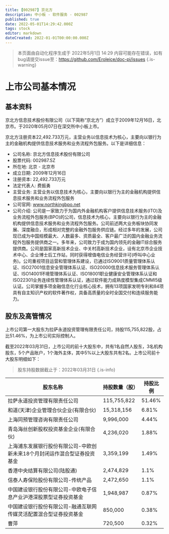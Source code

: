 ```yaml
---
title: [002987] 京北方
description: 中小板 - 软件服务 - 002987
published: true
date: 2022-05-01T14:29:42.000Z
tags: stock
editor: markdown
dateCreated: 2022-01-01T00:00:00.000Z
---
```


> 本页面由自动化程序生成于 2022年5月1日 14:29
> 内容可能存在错误，如有bug请提交issue至：https://github.com/Eroleice/doc-pi/issues
{.is-warning}

# 上市公司基本情况

## 基本资料

京北方信息技术股份有限公司（以下简称“京北方”）成立于2009年12月16日，北京市。于2020年05月07日在深交所中小板上市。

京北方注册资本22,492.733万元，主营业务以信息技术为核心，主要向以银行为主的金融机构提供信息技术服务和业务流程外包服务。以下是详细信息：

- 公司名称: 京北方信息技术股份有限公司
- 股票代码: 002987.SZ
- 所在地: 北京 - 北京市
- 成立日期: 2009年12月16日
- 注册资本: 22,492.733万元
- 法定代表人: 费振勇
- 主营业务: 主营业务以信息技术为核心，主要向以银行为主的金融机构提供信息技术服务和业务流程外包服务
- 公司官网: www.northkingbpo.net
- 公司介绍: 公司是一家致力于为国内外金融机构客户提供信息技术服务(ITO)及业务流程外包服务(BPO)的公司，信息技术为核心，主要向以银行为主的金融机构提供信息技术服务和业务流程外包服务。公司前述两大业务板块协同发展、深度融合，形成相对完整的金融外包服务供应链。经过多年的发展，公司现已成为中国规模最大、人数最多、资质最全、客户最广泛的国内金融业务流程外包服务提供商之一。多年来，公司致力于成为国内领先的金融IT综合服务提供商。公司是国家高新技术企业、中关村高新技术企业，设有北京市企业技术中心、企业博士后工作站，同时获得增值电信业务经营许可(呼叫中心业务)。公司重视项目运营和管理体系建设，已通过ISO9001质量管理体系认证、ISO27001信息安全管理体系认证、ISO20000信息技术服务管理体系认证、ISO14001环境管理体系认证、ISO18001职业健康安全管理体系认证和ISO22301业务连续性管理体系认证，通过软件能力成熟度模型集成CMMI5级认证。公司掌握多项金融信息化行业核心技术，拥有13项国家发明专利和84项具有自主知识产权的软件著作权，具备高质量的全时全国交付和连续服务能力。


## 股东及高管情况

上市公司第一大股东为拉萨永道投资管理有限责任公司，持股115,755,822股，占比51.46%，为上市公司实际控制人。

截至2022年03月31日，上市公司的前十大股东中，共有1名自然人股东，3名机构股东，5个产品账户，1个海外主体，其中5%以上大股东共有2名。上市公司前十大股东明细如下：

> 股东持股数据截止于：2022年03月31日
{.is-info}

| 股东名称 | 持股数量（股） | 持股比例 |
| --- | --- | --- |
| 拉萨永道投资管理有限责任公司 | 115,755,822 | 51.46% |
| 和道(天津)企业管理合伙企业(有限合伙) | 15,318,156 | 6.81% |
| 上海同预管理咨询有限责任公司 | 9,996,000 | 4.44% |
| 青岛海丝创新股权投资基金企业(有限合伙) | 4,236,020 | 1.88% |
| 上海浦东发展银行股份有限公司-中欧创新未来18个月封闭运作混合型证券投资基金 | 3,359,199 | 1.49% |
| 香港中央结算有限公司(陆股通) | 2,474,829 | 1.1% |
| 信泰人寿保险股份有限公司-传统产品 | 2,472,650 | 1.1% |
| 中国建设银行股份有限公司-中欧电子信息产业沪港深股票型证券投资基金 | 1,948,987 | 0.87% |
| 中国建设银行股份有限公司-融通互联网传媒灵活配置混合型证券投资基金 | 850,000 | 0.38% |
| 曹萍 | 720,500 | 0.32% |




